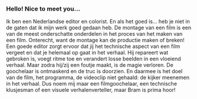 ### Hello! Nice to meet you...

Ik ben een Nederlandse editor en colorist. En als het goed is... heb je niet in de gaten dat ik mijn werk goed gedaan heb. De montage van een film is een van de meest onderschatte onderdelen in het proces van het maken van een film. Onterecht, want de montage kan de productie maken of breken! Een goede editor zorgt ervoor dat jij het technische aspect van een film vergeet en dat je helemaal op gaat in het verhaal. Hij repareert wat gebroken is, voegt ritme toe en verandert losse beelden in een vloeiend verhaal. Maar zodra hij/zij een foutje maakt, is de magie verloren. De goochelaar is ontmaskerd en de truc is doorzien. En daarmee is het doel van de film, het programma, de videoclip niet gehaald: de kijker meenemen in het verhaal. Dus noem mij maar een filmgoochelaar, een technische klusjesman of een visuele verhalenverteller, maar Bram is prima hoor!
